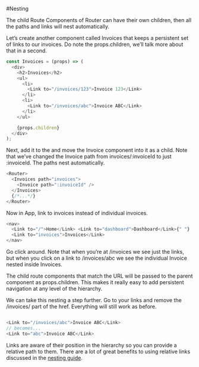 #Nesting

The child Route Components of Router can have their own children, then all the paths and links will nest automatically.

Let’s create another component called Invoices that keeps a persistent set of links to our invoices. Do note the props.children, we’ll talk more about that in a second.

```javascript
const Invoices = (props) => (
  <div>
    <h2>Invoices</h2>
    <ul>
      <li>
        <Link to="/invoices/123">Invoice 123</Link>
      </li>
      <li>
        <Link to="/invoices/abc">Invoice ABC</Link>
      </li>
    </ul>

    {props.children}
  </div>
);
```

Next, add it to the <Router> and move the Invoice component into it as a child. Note that we’ve changed the Invoice path from invoices/:invoiceId to just :invoiceId. The paths nest automatically.

```javascript
<Router>
  <Invoices path="invoices">
    <Invoice path=":invoiceId" />
  </Invoices>
  {/*...*/}
</Router>
```

Now in App, link to invoices instead of individual invoices.

```javascript
<nav>
  <Link to="/">Home</Link> <Link to="dashboard">Dashboard</Link>{" "}
  <Link to="invoices">Invoices</Link>
</nav>
```

Go click around. Note that when you’re at /invoices we see just the links, but when you click on a link to /invoices/abc we see the individual Invoice nested inside Invoices.

The child route components that match the URL will be passed to the parent component as props.children. This makes it really easy to add persistent navigation at any level of the hierarchy.

We can take this nesting a step further. Go to your links and remove the /invoices/ part of the href. Everything will still work as before.

```javascript

<Link to="/invoices/abc">Invoice ABC</Link>
// becomes...
<Link to="abc">Invoice ABC</Link>
```

Links are aware of their position in the hierarchy so you can provide a relative path to them. There are a lot of great benefits to using relative links discussed in the [nesting guide](https://reach.tech/router/nesting).
